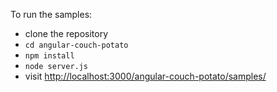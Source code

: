To run the samples:

* clone the repository
* ```cd angular-couch-potato```
* ```npm install```
* ```node server.js```
* visit [http://localhost:3000/angular-couch-potato/samples/](http://localhost:3000/angular-couch-potato/samples/)
